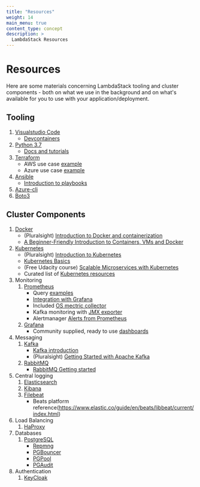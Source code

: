 ```yaml
---
title: "Resources"
weight: 14
main_menu: true
content_type: concept
description: >
  LambdaStack Resources
---
```


# Resources

Here are some materials concerning LambdaStack tooling and cluster components - both on what we use in the background and on what's available for you to use with your application/deployment.

## Tooling

1. [Visualstudio Code](https://code.visualstudio.com/)
    - [Devcontainers](https://code.visualstudio.com/docs/remote/containers)
2. [Python 3.7](https://docs.python.org/3.7/)
    - [Docs and tutorials](https://docs.python.org/3/tutorial/)
3. [Terraform](https://www.terraform.io/)
    - AWS use case [example](https://learn.hashicorp.com/terraform/getting-started/build.html)
    - Azure use case [example](https://learn.hashicorp.com/terraform?track=azure#azure)
4. [Ansible](https://www.ansible.com/)
    - [Introduction to playbooks](https://docs.ansible.com/ansible/latest/user_guide/playbooks_intro.html)
5. [Azure-cli](https://docs.microsoft.com/en-us/cli/azure/?view=azure-cli-latest)
6. [Boto3](https://boto3.amazonaws.com/v1/documentation/api/latest/index.html)

## Cluster Components

1. [Docker](https://www.docker.com/)
    - (Pluralsight) [Introduction to Docker and containerization](https://app.pluralsight.com/library/courses/docker-containers-big-picture/table-of-contents)
    - [A Beginner-Friendly Introduction to Containers, VMs and Docker](https://medium.freecodecamp.org/a-beginner-friendly-introduction-to-containers-vms-and-docker-79a9e3e119b)
2. [Kubernetes](https://kubernetes.io/)
    - (Pluralsight) [Introduction to Kubernetes](https://app.pluralsight.com/library/courses/getting-started-kubernetes/table-of-contents)
    - [Kubernetes Basics](https://kubernetes.io/docs/tutorials/kubernetes-basics/)
    - (Free Udacity course) [Scalable Microservices with Kubernetes](https://www.udacity.com/course/scalable-microservices-with-kubernetes--ud615)
    - Curated list of [Kubernetes resources](https://legacy.gitbook.com/book/ramitsurana/awesome-kubernetes/details)
3. Monitoring
    1. [Prometheus](https://prometheus.io/)
        - Query [examples](https://prometheus.io/docs/prometheus/latest/querying/examples/)
        - [Integration with Grafana](https://prometheus.io/docs/visualization/grafana/)
        - Included [OS mectric collector](https://github.com/prometheus/node_exporter)
        - Kafka monitoring with [JMX exporter](https://github.com/prometheus/jmx_exporter)
        - Alertmanager [Alerts from Prometheus](https://prometheus.io/docs/alerting/alertmanager/)
    2. [Grafana](https://grafana.com/)
        - Community supplied, ready to use [dashboards](https://grafana.com/dashboards)
4. Messaging
    1. [Kafka](http://kafka.apache.org/)
        - [Kafka introduction](http://kafka.apache.org/intro)
        - (Pluralsight) [Getting Started with Apache Kafka](https://app.pluralsight.com/library/courses/apache-kafka-getting-started/table-of-contents)
    2. [RabbitMQ](https://www.rabbitmq.com/)
        - [RabbitMQ Getting started](https://www.rabbitmq.com/getstarted.html)
5. Central logging
    1. [Elasticsearch](https://www.elastic.co/guide/en/elasticsearch/reference/current/index.html)
    2. [Kibana](https://www.elastic.co/guide/en/kibana/current/index.html)
    3. [Filebeat](https://www.elastic.co/guide/en/beats/filebeat/current/index.html)
        - Beats platform reference(https://www.elastic.co/guide/en/beats/libbeat/current/index.html)
6. Load Balancing
    1. [HaProxy](http://www.haproxy.org/)
7. Databases
    1. [PostgreSQL](https://www.postgresql.org/docs/)
        - [Repmng](https://repmgr.org/)
        - [PGBouncer](https://www.pgbouncer.org/)
        - [PGPool](https://www.pgpool.net/mediawiki/index.php/Main_Page)
        - [PGAudit](https://www.pgaudit.org/)
8. Authentication
    1. [KeyCloak](https://www.keycloak.org/documentation.html)
